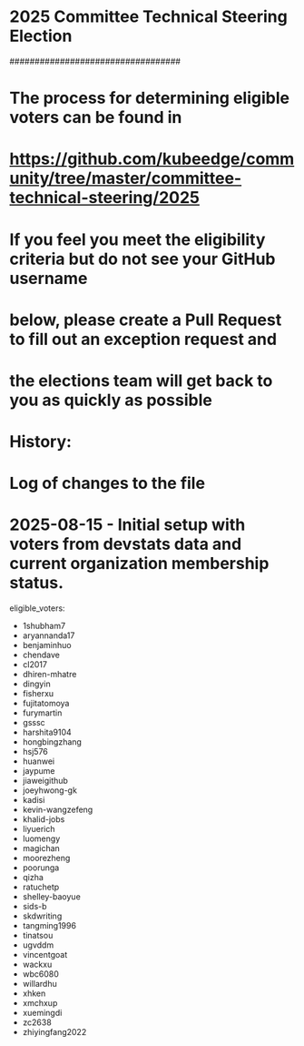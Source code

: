 # 2025 Committee Technical Steering Election
##################################
#
# The process for determining eligible voters can be found in
# https://github.com/kubeedge/community/tree/master/committee-technical-steering/2025
#
# If you feel you meet the eligibility criteria but do not see your GitHub username
# below, please create a Pull Request to fill out an exception request and 
# the elections team will get back to you as quickly as possible
#
# History:
# Log of changes to the file
# 2025-08-15 - Initial setup with voters from devstats data and current organization membership status. 

eligible_voters:
- 1shubham7
- aryannanda17
- benjaminhuo
- chendave
- cl2017
- dhiren-mhatre
- dingyin
- fisherxu
- fujitatomoya
- furymartin
- gsssc
- harshita9104
- hongbingzhang
- hsj576
- huanwei
- jaypume
- jiaweigithub
- joeyhwong-gk
- kadisi
- kevin-wangzefeng
- khalid-jobs
- liyuerich
- luomengy
- magichan
- moorezheng
- poorunga
- qizha
- ratuchetp
- shelley-baoyue
- sids-b
- skdwriting
- tangming1996
- tinatsou
- ugvddm
- vincentgoat
- wackxu
- wbc6080
- willardhu
- xhken
- xmchxup
- xuemingdi
- zc2638
- zhiyingfang2022